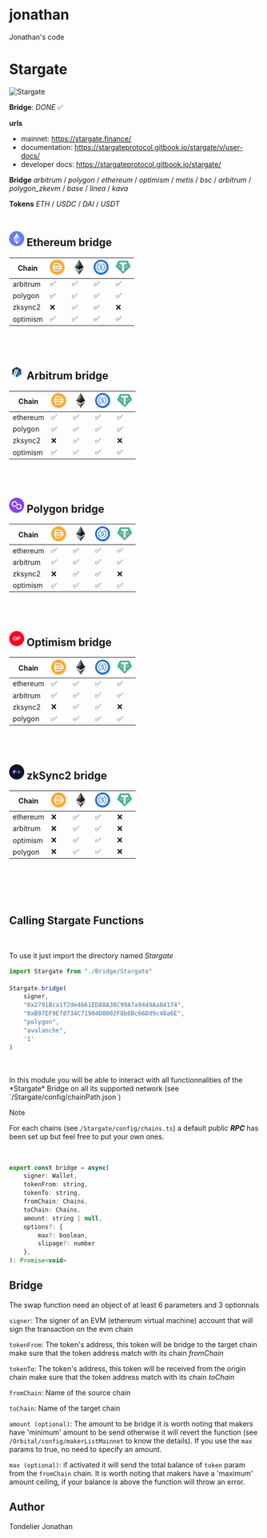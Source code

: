 # jonathan
Jonathan's code

# Stargate  
![Stargate](https://encrypted-tbn0.gstatic.com/images?q=tbn:ANd9GcTi2m_v63Hhte_X_8cyAWKE6iHMTaOGiBxLeqRGsc6_&s)  
  
**Bridge**: *DONE* ✅  
  
**urls**
- mainnet:          https://stargate.finance/
- documentation:    https://stargateprotocol.gitbook.io/stargate/v/user-docs/
- developer docs:   https://stargateprotocol.gitbook.io/stargate/
  
**Bridge** *arbitrum* / *polygon* / *ethereum* / *optimism* / *metis* / *bsc* / *arbitrum* / *polygon_zkevm* / *base* / *linea* / *kava*  
  
**Tokens** *ETH* / *USDC* / *DAI* / *USDT*
<br />
<br />

## ![ETH](assets/ethereum.png) Ethereum bridge
| Chain    | ![DAI](assets/dai.png) | ![ETH](assets/eth.png) | ![USDC](assets/usdc.png) | ![USDT](assets/usdt.png) |
|----------|------------------------|------------------------|--------------------------|--------------------------|
| arbitrum |           ✅           |           ✅            |            ✅            |             ✅           |
| polygon  |           ✅           |           ✅            |            ✅            |             ✅           |
| zksync2  |           ❌           |           ✅            |            ✅            |             ❌           |
| optimism |           ✅           |           ✅            |            ✅            |             ✅           |
<br />
<br />

## ![ARB](assets/arbitrum.png) Arbitrum bridge
| Chain    | ![DAI](assets/dai.png) | ![ETH](assets/eth.png) | ![USDC](assets/usdc.png) | ![USDT](assets/usdt.png) |
|----------|------------------------|------------------------|--------------------------|--------------------------|
| ethereum |           ✅           |           ✅            |            ✅            |             ✅           |
| polygon  |           ✅           |           ✅            |            ✅            |             ✅           |
| zksync2  |           ❌           |           ✅            |            ✅            |             ❌           |
| optimism |           ✅           |           ✅            |            ✅            |             ✅           |
<br />
<br />

## ![MATIC](assets/polygon.png) Polygon bridge
| Chain    | ![DAI](assets/dai.png) | ![ETH](assets/eth.png) | ![USDC](assets/usdc.png) | ![USDT](assets/usdt.png) |
|----------|------------------------|------------------------|--------------------------|--------------------------|
| ethereum |           ✅           |           ✅            |            ✅            |             ✅           |
| arbitrum |           ✅           |           ✅            |            ✅            |             ✅           |
| zksync2  |           ❌           |           ✅            |            ✅            |             ❌           |
| optimism |           ✅           |           ✅            |            ✅            |             ✅           |
<br />
<br />

## ![OP](assets/optimism.png) Optimism bridge
| Chain    | ![DAI](assets/dai.png) | ![ETH](assets/eth.png) | ![USDC](assets/usdc.png) | ![USDT](assets/usdt.png) |
|----------|------------------------|------------------------|--------------------------|--------------------------|
| ethereum |           ✅           |           ✅            |            ✅            |             ✅           |
| arbitrum |           ✅           |           ✅            |            ✅            |             ✅           |
| zksync2  |           ❌           |           ✅            |            ✅            |             ❌           |
| polygon  |           ✅           |           ✅            |            ✅            |             ✅           |
<br />
<br />

## ![ZK](assets/zkSync.png) zkSync2 bridge
| Chain    | ![DAI](assets/dai.png) | ![ETH](assets/eth.png) | ![USDC](assets/usdc.png) | ![USDT](assets/usdt.png) |
|----------|------------------------|------------------------|--------------------------|--------------------------|
| ethereum |           ❌           |           ✅            |            ✅            |             ❌           |
| arbitrum |           ❌           |           ✅            |            ✅            |             ❌           |
| optimism |           ❌           |           ✅            |            ✅            |             ❌           |
| polygon  |           ❌           |           ✅            |            ✅            |             ❌           |
<br />
<br />
<br />
<br />

## Calling Stargate Functions
<br />

To use it just import the directory named *Stargate*  
```javascript
import Stargate from "./Bridge/Stargate"

Stargate.bridge(     
    signer,
    "0x2791Bca1f2de4661ED88A30C99A7a9449Aa84174",
    "0xB97EF9Ef8734C71904D8002F8b6Bc66Dd9c48a6E",
    "polygon",
    "avalanche",
    '1' 
)
```
<br />
<br />
In this module you will be able to interact with all functionnalities of the *Stargate* Bridge on all its supported network (see `/Stargate/config/chainPath.json`)  
    
<br />
  
> [!NOTE]
> For each chains (see `/Stargate/config/chains.ts`) a default public ***RPC*** has been set up but feel free to put your own ones.  
<br />

```javascript
export const bridge = async(
    signer: Wallet,
    tokenFrom: string,
    tokenTo: string,
    fromChain: Chains, 
    toChain: Chains,
    amount: string | null,
    options?: {
        max?: boolean,
        slipage?: number
    },
): Promise<void>
```

## Bridge
The swap function need an object of at least 6 parameters and 3 optionnals  

`signer`: The signer of an EVM (ethereum virtual machine) account that will sign the transaction on the evm chain  
  
`tokenFrom`: The token's address, this token will be bridge to the target chain make sure that the token address match with its chain *fromChain*  

`tokenTo`: The token's address, this token will be received from the origin chain make sure that the token address match with its chain *toChain*  
  
`fromChain`: Name of the source chain  
  
`toChain`: Name of the target chain   
  
`amount (optional)`: The amount to be bridge it is worth noting that makers have 'minimum' amount to be send otherwise it will revert the function (see `/Orbital/config/makerListMainnet` to know the details). If you use the `max` params to true, no need to specify an amount.  
  
`max (optional)`: if activated it will send the total balance of `token` param from the `fromChain` chain. It is worth noting that makers have a 'maximum' amount ceiling, if your balance is above the function will throw an error.
  

## Author
 
Tondelier Jonathan